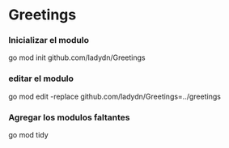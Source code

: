 # Greetings

### Inicializar el modulo
go mod init github.com/ladydn/Greetings

### editar el modulo
go mod edit -replace github.com/ladydn/Greetings=../greetings

### Agregar los modulos faltantes
go mod tidy